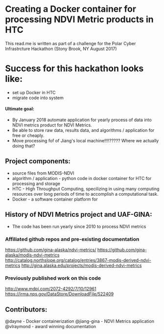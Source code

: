 # Creating a Docker container for processing NDVI Metric products in HTC
This read.me is written as part of a challenge for the Polar Cyber Infrastrcture Hackathon (Stony Brook, NY August 2017)



# Success for this hackathon looks like:
* set up Docker in HTC
* migrate code into system

#### Ultimate goal: 
* By January 2018 automate application for yearly process of data into NDVI metrics product for NDVI Metrics. 
* Be able to store raw data, results data, and algorithms / application for free or cheaply.
* Move processing fof of Jiang's local machine!!!!????? Where we actually doing that?

## Project components:
* source files from MODIS-NDVI
* algorithm / application - python code in docker container for HTC for processing and storage
* HTC - High Throughput Computing, specilizing in using many computing resources over long periods of time to accomplish a computational task.
* Docker - a software container platform for 


## History of NDVI Metrics project and UAF-GINA:
* The code has been run yearly since 2010 to process NDVI metrics

### Affiliated github repos and pre-existing documentation
https://github.com/gina-alaska/ndvi-metrics/
https://github.com/gina-alaska/modis-ndvi-metrics
http://catalog.northslope.org/catalog/entries/3867-modis-derived-ndvi-metrics
http://gina.alaska.edu/projects/modis-derived-ndvi-metrics

### Previously published work on this code
http://www.mdpi.com/2072-4292/7/10/12961
https://irma.nps.gov/DataStore/DownloadFile/522409

## Contributors:
@dayne - Docker containerization
@jiang-gina - NDVI Metrics application
@vlraymond - award winning documentation

